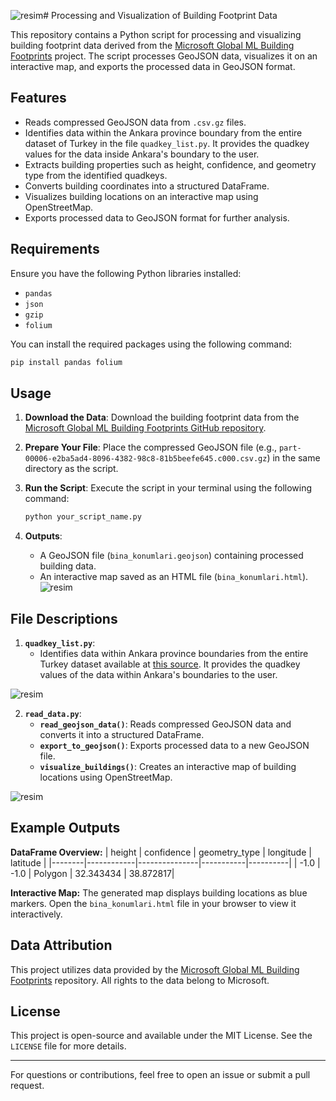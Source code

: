 ![resim](https://github.com/user-attachments/assets/f0594e60-8879-43b6-80e2-c4e65cfd0145)# Processing and Visualization of Building Footprint Data

This repository contains a Python script for processing and visualizing building footprint data derived from the [Microsoft Global ML Building Footprints](https://github.com/microsoft/GlobalMLBuildingFootprints) project. The script processes GeoJSON data, visualizes it on an interactive map, and exports the processed data in GeoJSON format.

## Features
- Reads compressed GeoJSON data from `.csv.gz` files.
- Identifies data within the Ankara province boundary from the entire dataset of Turkey in the file `quadkey_list.py`. It provides the quadkey values for the data inside Ankara's boundary to the user.
- Extracts building properties such as height, confidence, and geometry type from the identified quadkeys.
- Converts building coordinates into a structured DataFrame.
- Visualizes building locations on an interactive map using OpenStreetMap.
- Exports processed data to GeoJSON format for further analysis.

## Requirements
Ensure you have the following Python libraries installed:
- `pandas`
- `json`
- `gzip`
- `folium`

You can install the required packages using the following command:
```bash
pip install pandas folium
```


## Usage
1. **Download the Data**:
   Download the building footprint data from the [Microsoft Global ML Building Footprints GitHub repository](https://github.com/microsoft/GlobalMLBuildingFootprints).

2. **Prepare Your File**:
   Place the compressed GeoJSON file (e.g., `part-00006-e2ba5ad4-8096-4382-98c8-81b5beefe645.c000.csv.gz`) in the same directory as the script.

3. **Run the Script**:
   Execute the script in your terminal using the following command:
   ```bash
   python your_script_name.py
   ```

4. **Outputs**:
   - A GeoJSON file (`bina_konumlari.geojson`) containing processed building data.
   - An interactive map saved as an HTML file (`bina_konumlari.html`).
![resim](https://github.com/user-attachments/assets/6494ecca-876b-4cb4-b8ab-67ac4410acc8)

## File Descriptions
1. **`quadkey_list.py`**:
   - Identifies data within Ankara province boundaries from the entire Turkey dataset available at [this source](https://minedbuildings.z5.web.core.windows.net/global-buildings/dataset-links.csv). It provides the quadkey values of the data within Ankara's boundaries to the user.

![resim](https://github.com/user-attachments/assets/7ccc97d5-10c4-4e23-8c81-f1ed6ded5226)

2. **`read_data.py`**:
   - **`read_geojson_data()`**: Reads compressed GeoJSON data and converts it into a structured DataFrame.
   - **`export_to_geojson()`**: Exports processed data to a new GeoJSON file.
   - **`visualize_buildings()`**: Creates an interactive map of building locations using OpenStreetMap.
   
![resim](https://github.com/user-attachments/assets/79b36ff1-7fef-4fb9-9425-c542b35ad825)


## Example Outputs
**DataFrame Overview:**
| height | confidence | geometry_type | longitude | latitude |
|--------|------------|---------------|-----------|----------|
| -1.0   | -1.0       | Polygon       | 32.343434 | 38.872817|

**Interactive Map:**
The generated map displays building locations as blue markers. Open the `bina_konumlari.html` file in your browser to view it interactively.

## Data Attribution
This project utilizes data provided by the [Microsoft Global ML Building Footprints](https://github.com/microsoft/GlobalMLBuildingFootprints) repository. All rights to the data belong to Microsoft.

## License
This project is open-source and available under the MIT License. See the `LICENSE` file for more details.

---
For questions or contributions, feel free to open an issue or submit a pull request.

